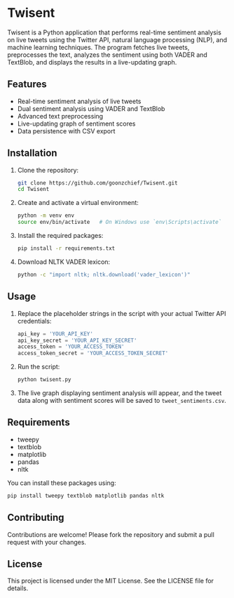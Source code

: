 # Twisent

Twisent is a Python application that performs real-time sentiment analysis on live tweets using the Twitter API, natural language processing (NLP), and machine learning techniques. The program fetches live tweets, preprocesses the text, analyzes the sentiment using both VADER and TextBlob, and displays the results in a live-updating graph.

## Features

- Real-time sentiment analysis of live tweets
- Dual sentiment analysis using VADER and TextBlob
- Advanced text preprocessing
- Live-updating graph of sentiment scores
- Data persistence with CSV export

## Installation

1. Clone the repository:

    ```bash
    git clone https://github.com/goonzchief/Twisent.git
    cd Twisent
    ```

2. Create and activate a virtual environment:

    ```bash
    python -m venv env
    source env/bin/activate   # On Windows use `env\Scripts\activate`
    ```

3. Install the required packages:

    ```bash
    pip install -r requirements.txt
    ```

4. Download NLTK VADER lexicon:

    ```bash
    python -c "import nltk; nltk.download('vader_lexicon')"
    ```

## Usage

1. Replace the placeholder strings in the script with your actual Twitter API credentials:

    ```python
    api_key = 'YOUR_API_KEY'
    api_key_secret = 'YOUR_API_KEY_SECRET'
    access_token = 'YOUR_ACCESS_TOKEN'
    access_token_secret = 'YOUR_ACCESS_TOKEN_SECRET'
    ```

2. Run the script:

    ```bash
    python twisent.py
    ```

3. The live graph displaying sentiment analysis will appear, and the tweet data along with sentiment scores will be saved to `tweet_sentiments.csv`.

## Requirements

- tweepy
- textblob
- matplotlib
- pandas
- nltk

You can install these packages using:

```bash
pip install tweepy textblob matplotlib pandas nltk
```

## Contributing
Contributions are welcome! Please fork the repository and submit a pull request with your changes.

## License
This project is licensed under the MIT License. See the LICENSE file for details.

